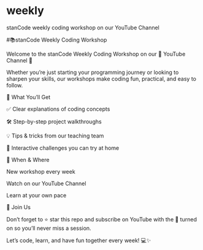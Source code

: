 # weekly
stanCode weekly coding workshop on our YouTube Channel

#📚stanCode Weekly Coding Workshop

Welcome to the stanCode Weekly Coding Workshop on our 🎥 YouTube Channel
 🚀

Whether you’re just starting your programming journey or looking to sharpen your skills, our workshops make coding fun, practical, and easy to follow.

🔑 What You’ll Get

✅ Clear explanations of coding concepts

🛠️ Step-by-step project walkthroughs

💡 Tips & tricks from our teaching team

🎯 Interactive challenges you can try at home

📅 When & Where

New workshop every week

Watch on our YouTube Channel

Learn at your own pace

🙌 Join Us

Don’t forget to ⭐ star this repo and subscribe on YouTube with the 🔔 turned on so you’ll never miss a session.

Let’s code, learn, and have fun together every week! 💻✨
